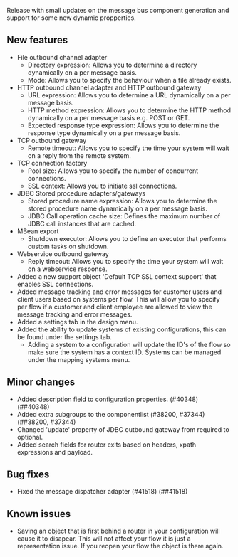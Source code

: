 Release with small updates on the message bus component generation and support for some new dynamic propperties.
## New features
- File outbound channel adapter
  - Directory expression: Allows you to determine a directory dynamically on a per message basis.
  - Mode: Allows you to specify the behaviour when a file already exists.
- HTTP outbound channel adapter and HTTP outbound gateway
  - URL expression: Allows you to determine a URL dynamically on a per message basis.
  - HTTP method expression: Allows you to determine the HTTP method dynamically on a per message basis e.g. POST or GET.
  - Expected response type expression: Allows you to determine the response type dynamically on a per message basis.
- TCP outbound gateway
  - Remote timeout: Allows you to specify the time your system will wait on a reply from the remote system.
- TCP connection factory
  - Pool size: Allows you to specify the number of concurrent connections.
  - SSL context: Allows you to initiate ssl connections.
- JDBC Stored procedure adapters/gateways
  - Stored procedure name expression: Allows you to determine the stored procedure name dynamically on a per message basis.
  - JDBC Call operation cache size: Defines the maximum number of JDBC call instances that are cached.
- MBean export
  - Shutdown executor: Allows you to define an executor that performs custom tasks on shutdown.
- Webservice outbound gateway
  - Reply timeout: Allows you to specify the time your system will wait on a webservice response.
- Added a new support object 'Default TCP SSL context support' that enables SSL connections.
- Added message tracking and error messages for customer users and client users based on systems per flow. This will allow you to specify per flow if a customer and client employee are allowed to view the message tracking and error messages.
- Added a settings tab in the design menu.
- Added the ability to update systems of existing configurations, this can be found under the settings tab.
  - Adding a system to a configuration will update the ID's of the flow so make sure the system has a context ID. Systems can be managed under the mapping systems menu.
## Minor changes
- Added description field to configuration properties. (#40348) (##40348)
- Added extra subgroups to the componentlist (#38200, #37344) (##38200, #37344)
- Changed 'update' property of JDBC outbound gateway from required to optional.
- Added search fields for router exits based on headers, xpath expressions and payload.
## Bug fixes
- Fixed the message dispatcher adapter (#41518) (##41518)
## Known issues
- Saving an object that is first behind a router in your configuration will cause it to disapear. This will not affect your flow it is just a representation issue. If you reopen your flow the object is there again.
